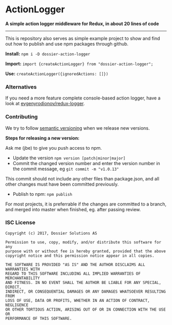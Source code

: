 # ActionLogger

**A simple action logger middleware for Redux, in about 20 lines of code**

---

This is repository also serves as simple example project to show and find out how to publish and use npm packages through github.

**Install:** `npm i -D dossier-action-logger`

**Import:** `import {createActionLogger} from "dossier-action-logger";`

**Use:** `createActionLogger({ignoredActions: []})`

### Alternatives

If you need a more feature complete console-based action logger, have a look at [evgenyrodionov/redux-logger](https://github.com/evgenyrodionov/redux-logger).

### Contributing

We try to follow [semantic versioning](http://semver.org/) when we release new versions.

**Steps for releasing a new version:**

Ask me (jbe) to give you push access to npm.

- Update the version `npm version [patch|minor|major]`
- Commit the changed version number and enter the version number in the commit message, eg `git commit -m "v1.0.13"`

This commit should not include any other files than package.json, and all other changes must have been committed previously.

- Publish to npm: `npm publish`

For most projects, it is preferrable if the changes are committed to a branch, and merged into master when finished, eg. after passing review.

### ISC License

    Copyright (c) 2017, Dossier Solutions AS

    Permission to use, copy, modify, and/or distribute this software for any
    purpose with or without fee is hereby granted, provided that the above
    copyright notice and this permission notice appear in all copies.

    THE SOFTWARE IS PROVIDED "AS IS" AND THE AUTHOR DISCLAIMS ALL WARRANTIES WITH
    REGARD TO THIS SOFTWARE INCLUDING ALL IMPLIED WARRANTIES OF MERCHANTABILITY
    AND FITNESS. IN NO EVENT SHALL THE AUTHOR BE LIABLE FOR ANY SPECIAL, DIRECT,
    INDIRECT, OR CONSEQUENTIAL DAMAGES OR ANY DAMAGES WHATSOEVER RESULTING FROM
    LOSS OF USE, DATA OR PROFITS, WHETHER IN AN ACTION OF CONTRACT, NEGLIGENCE
    OR OTHER TORTIOUS ACTION, ARISING OUT OF OR IN CONNECTION WITH THE USE OR
    PERFORMANCE OF THIS SOFTWARE.
